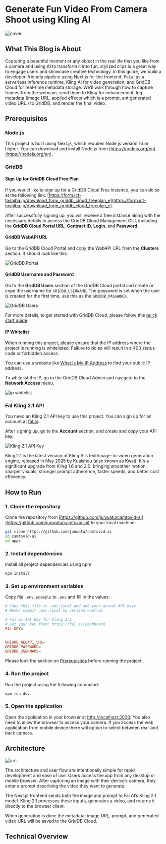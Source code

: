 # Generate Fun Video From Camera Shoot using Kling AI

![cover](images/cover.png)

## What This Blog is About

Capturing a beautiful moment or any object in the  real life that you like from a camera and using AI to transform it into fun, stylized clips is a great way to engage users and showcase creative technology. In this guide, we build a developer-friendly pipeline using Next.js for the frontend, Fal.ai as a serverless inference runtime, Kling AI for video generation, and GridDB Cloud for real-time metadata storage. We’ll walk through how to capture frames from the webcam, send them to Kling for enhancement, log metadata (image URL, applied effects which is a prompt, ant generated video URL.) to GridDB, and render the final video.


## Prerequisites

### Node.js

This project is built using Next.js, which requires Node.js version 16 or higher. You can download and install Node.js from [https://nodejs.org/en](https://nodejs.org/en).

### GridDB

#### Sign Up for GridDB Cloud Free Plan

If you would like to sign up for a GridDB Cloud Free instance, you can do so at the following link: [https://form.ict-toshiba.jp/download_form_griddb_cloud_freeplan_e](https://form.ict-toshiba.jp/download_form_griddb_cloud_freeplan_e).

After successfully signing up, you will receive a free instance along with the necessary details to access the GridDB Cloud Management GUI, including the **GridDB Cloud Portal URL**, **Contract ID**, **Login**, and **Password**.

#### GridDB WebAPI URL

Go to the GridDB Cloud Portal and copy the WebAPI URL from the **Clusters** section. It should look like this:

![GridDB Portal](images/griddb-cloud-portal.png)

#### GridDB Username and Password

Go to the **GridDB Users** section of the GridDB Cloud portal and create or copy the username for `GRIDDB_USERNAME`. The password is set when the user is created for the first time, use this as the `GRIDDB_PASSWORD`.

![GridDB Users](images/griddb-cloud-users.png)

For more details, to get started with GridDB Cloud, please follow this [quick start guide](https://griddb.net/en/blog/griddb-cloud-quick-start-guide/).

#### IP Whitelist

When running this project, please ensure that the IP address where the project is running is whitelisted. Failure to do so will result in a 403 status code or forbidden access.

You can use a website like [What Is My IP Address](https://whatismyipaddress.com/) to find your public IP address.

To whitelist the IP, go to the GridDB Cloud Admin and navigate to the **Network Access** menu.

![ip whitelist](images/ip-whitelist.png)


### Fal Kling 2.1 API

You need an Kling 2.1 API key to use this project. You can sign up for an account at [fal.ai](https://fal.ai).

After signing up, go to the **Account** section, and create and copy your API key.

![Kling 2.1 API Key](images/fal-imagen-api-key.png)


Kling 2.1 is the latest version of Kling AI’s text/image-to-video generation engine, released in May 2025 by Kuaishou (also known as Kwai). It's a significant upgrade from Kling 1.6 and 2.0, bringing smoother motion, sharper visuals, stronger prompt adherence, faster speeds, and better cost efficiency.


## How to Run

### 1. Clone the repository

Clone the repository from [https://github.com/junwatu/camtovid-ai](https://github.com/junwatu/camtovid-ai) to your local machine.

```sh
git clone https://github.com/junwatu/camtovid-ai
cd camtovid-ai
cd apps
```

### 2. Install dependencies

Install all project dependencies using npm.

```sh
npm install
```

### 3. Set up environment variables

Copy file `.env.example` to `.env` and fill in the values:

```ini
# Copy this file to .env.local and add your actual API keys
# Never commit .env.local to version control

# Fal.ai API Key for Kling 2.1
# Get your key from: https://fal.ai/dashboard
FAL_KEY=


GRIDDB_WEBAPI_URL=
GRIDDB_PASSWORD=
GRIDDB_USERNAME=
```

Please look the section on [Prerequisites](#prerequisites) before running the project.

### 4. Run the project

Run the project using the following command:

```sh
npm run dev
```

### 5. Open the application

Open the application in your browser at [http://localhost:3000](http://localhost:3000). You also need to allow the browser to access your camera. If you access the web application from mobile device there will option to select between rear and back camera.

## Architecture

![arc](images/arch.png)

The architecture and user flow are intentionally simple for rapid development and ease of use. Users access the app from any desktop or mobile browser. After capturing an image with their device’s camera, they enter a prompt describing the video they want to generate.

The Next.js frontend sends both the image and prompt to Fal AI’s Kling 2.1 model. Kling 2.1 processes these inputs, generates a video, and returns it directly to the browser client.

When generation is done the metadata: image URL, prompt, and generated video URL will be saved to the GridDB Cloud.


## Technical Overview

### 